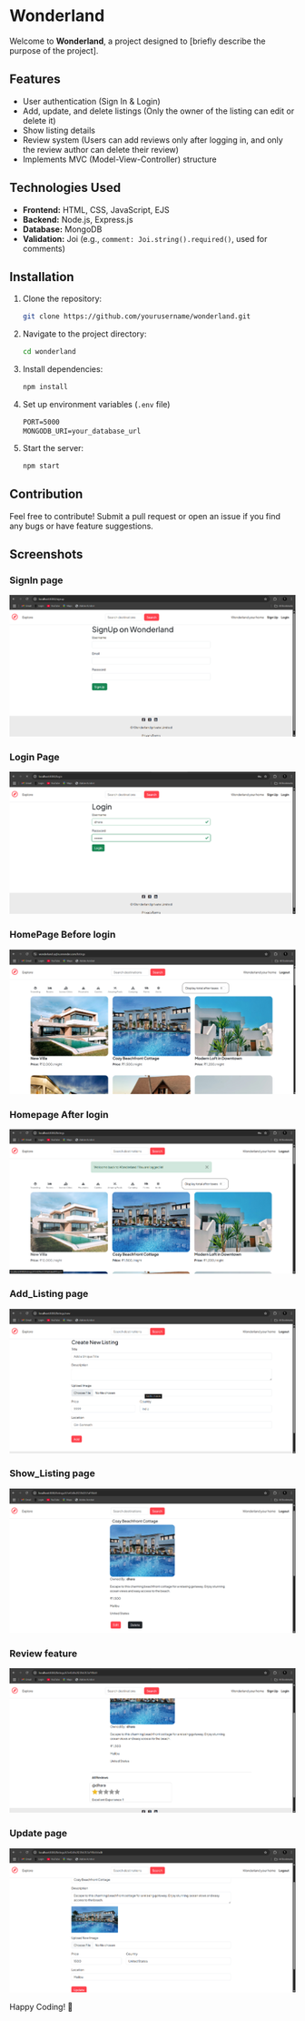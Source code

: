 # Wonderland

Welcome to **Wonderland**, a project designed to [briefly describe the purpose of the project].

## Features
- User authentication (Sign In & Login)
- Add, update, and delete listings (Only the owner of the listing can edit or delete it)
- Show listing details
- Review system (Users can add reviews only after logging in, and only the review author can delete their review)
- Implements MVC (Model-View-Controller) structure

## Technologies Used
- **Frontend:** HTML, CSS, JavaScript, EJS
- **Backend:** Node.js, Express.js
- **Database:** MongoDB
- **Validation:** Joi (e.g., `comment: Joi.string().required()`, used for comments)

## Installation
1. Clone the repository:
   ```sh
   git clone https://github.com/yourusername/wonderland.git
   ```
2. Navigate to the project directory:
   ```sh
   cd wonderland
   ```
3. Install dependencies:
   ```sh
   npm install
   ```
4. Set up environment variables (`.env` file)
   ```env
   PORT=5000
   MONGODB_URI=your_database_url
   ```
5. Start the server:
   ```sh
   npm start
   ```

## Contribution
Feel free to contribute! Submit a pull request or open an issue if you find any bugs or have feature suggestions.

## Screenshots

### SignIn page
![Screenshot](Screenshots/SignIn.png)

### Login Page
![Screenshot](Screenshots/Login_vali.png)

### HomePage Before login
![Screenshot](Screenshots/HPwithoutLogin.png)

### Homepage After login
![Screenshot](Screenshots/HPafterLogin.png)

### Add_Listing page
![Screenshot](Screenshots/Add_listing.png)

### Show_Listing page
![Screenshot](Screenshots/Show_listing.png)

### Review feature
![Screenshot](Screenshots/Review.png)

### Update page
![Screenshot](Screenshots/Updatepage.png)

Happy Coding! 🎉

